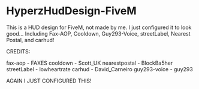 # HyperzHudDesign-FiveM
This is a HUD design for FiveM, not made by me. I just configured it to look good... Including Fax-AOP, Cooldown, Guy293-Voice, streetLabel, Nearest Postal, and carhud!

CREDITS:

fax-aop - FAXES
cooldown - Scott_UK
nearestpostal - BlockBa5her
streetLabel - lowheartrate
carhud - David_Carneiro
guy293-voice - guy293

AGAIN I JUST CONFIGURED THIS!
